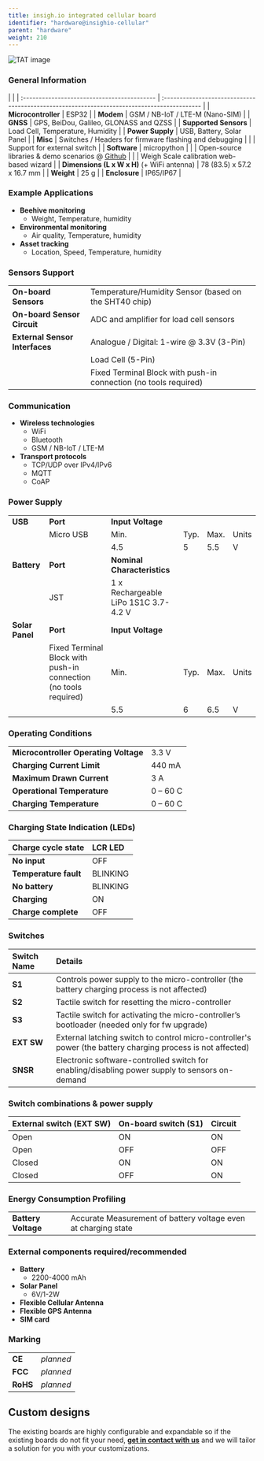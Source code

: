 ```yaml
---
title: insigh.io integrated cellular board
identifier: "hardware@insighio-cellular"
parent: "hardware"
weight: 210
---
```


![TAT image](/images/deviceimages/esp32-bg600_v1.png?width=50pc)

### General Information

|                                             |
| :------------------------------------------ | :------------------------------------------------------------------------------------------ |
| **Microcontroller**                         | ESP32                                                                                       |
| **Modem**                                   | GSM / NB-IoT / LTE-M (Nano-SIM)                                                             |
| **GNSS**                                    | GPS, BeiDou, Galileo, GLONASS and QZSS                                                      |
| **Supported Sensors**                       | Load Cell, Temperature, Humidity                                                            |
| **Power Supply**                            | USB, Battery, Solar Panel                                                                   |
| **Misc**                                    | Switches / Headers for firmware flashing and debugging                                      |
|                                             | Support for external switch                                                                 |
| **Software**                                | micropython                                                                                 |
|                                             | Open-source libraries & demo scenarios @ [Github](https://github.com/insighio/insighioNode) |
|                                             | Weigh Scale calibration web-based wizard                                                    |
| **Dimensions (L x W x H)** (+ WiFi antenna) | 78 (83.5) x 57.2 x 16.7 mm                                                                  |
| **Weight**                                  | 25 g                                                                                        |
| **Enclosure**                               | IP65/IP67                                                                                   |

### Example Applications

-   **Beehive monitoring**
    -   Weight, Temperature, humidity
-   **Environmental monitoring**
    -   Air quality, Temperature, humidity
-   **Asset tracking**
    -   Location, Speed, Temperature, humidity

### Sensors Support

|                                |                                                                  |
| :----------------------------- | :--------------------------------------------------------------- |
| **On-board Sensors**           | Temperature/Humidity Sensor (based on the SHT40 chip)            |
| **On-board Sensor Circuit**    | ADC and amplifier for load cell sensors                          |
| **External Sensor Interfaces** | Analogue / Digital: 1-wire @ 3.3V (3-Pin)                        |
|                                | Load Cell (5-Pin)                                                |
|                                | Fixed Terminal Block with push-in connection (no tools required) |

### Communication

-   **Wireless technologies**
    -   WiFi
    -   Bluetooth
    -   GSM / NB-IoT / LTE-M
-   **Transport protocols**
    -   TCP/UDP over IPv4/IPv6
    -   MQTT
    -   CoAP

### Power Supply

|                 |                                                                  |                                      |      |      |       |
| --------------- | ---------------------------------------------------------------- | ------------------------------------ | ---- | ---- | ----- |
| **USB**         | **Port**                                                         | **Input Voltage**                    |
|                 | Micro USB                                                        | Min.                                 | Typ. | Max. | Units |
|                 |                                                                  | 4.5                                  | 5    | 5.5  | V     |
| **Battery**     | **Port**                                                         | **Nominal Characteristics**          |
|                 | JST                                                              | 1 x Rechargeable LiPo 1S1C 3.7-4.2 V |
| **Solar Panel** | **Port**                                                         | **Input Voltage**                    |
|                 | Fixed Terminal Block with push-in connection (no tools required) | Min.                                 | Typ. | Max. | Units |
|                 |                                                                  | 5.5                                  | 6    | 6.5  | V     |

### Operating Conditions

|                                       |          |
| :------------------------------------ | :------- |
| **Microcontroller Operating Voltage** | 3.3 V    |
| **Charging Current Limit**            | 440 mA   |
| **Maximum Drawn Current**             | 3 A      |
| **Operational Temperature**           | 0 – 60 C |
| **Charging Temperature**              | 0 – 60 C |

### Charging State Indication (LEDs)

| Charge cycle state    | LCR LED  |
| :-------------------- | :------- |
| **No input**          | OFF      |
| **Temperature fault** | BLINKING |
| **No battery**        | BLINKING |
| **Charging**          | ON       |
| **Charge complete**   | OFF      |

### Switches

| Switch Name | Details                                                                                                     |
| :---------- | :---------------------------------------------------------------------------------------------------------- |
| **S1**      | Controls power supply to the micro-controller (the battery charging process is not affected)                |
| **S2**      | Tactile switch for resetting the micro-controller                                                           |
| **S3**      | Tactile switch for activating the micro-controller’s bootloader (needed only for fw upgrade)                |
| **EXT SW**  | External latching switch to control micro-controller's power (the battery charging process is not affected) |
| **SNSR**    | Electronic software-controlled switch for enabling/disabling power supply to sensors on-demand              |

### Switch combinations & power supply

| External switch (EXT SW) | On-board switch (S1) | Circuit |
| :----------------------- | :------------------- | :------ |
| Open                     | ON                   | ON      |
| Open                     | OFF                  | OFF     |
| Closed                   | ON                   | ON      |
| Closed                   | OFF                  | ON      |

### Energy Consumption Profiling

|                     |                                                                |
| :------------------ | :------------------------------------------------------------- |
| **Battery Voltage** | Accurate Measurement of battery voltage even at charging state |

### External components required/recommended

-   **Battery**
    -   2200-4000 mAh
-   **Solar Panel**
    -   6V/1-2W
-   **Flexible Cellular Antenna**
-   **Flexible GPS Antenna**
-   **SIM card**

### Marking

|          |           |
| :------- | :-------- |
| **CE**   | _planned_ |
| **FCC**  | _planned_ |
| **RoHS** | _planned_ |

## Custom designs

The existing boards are highly configurable and expandable so if the existing boards do not fit your need, **[get in contact with us](mailto:info@insigh.io)** and we will tailor a solution for you with your customizations.
